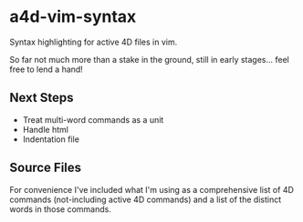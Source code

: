 a4d-vim-syntax
==============

Syntax highlighting for active 4D files in vim.

So far not much more than a stake in the ground, still in early stages... feel free to lend a hand!

Next Steps
----------

* Treat multi-word commands as a unit
* Handle html
* Indentation file

Source Files
------------

For convenience I've included what I'm using as a comprehensive list of 4D commands
(not-including active 4D commands) and a list of the distinct words in those
commands.
